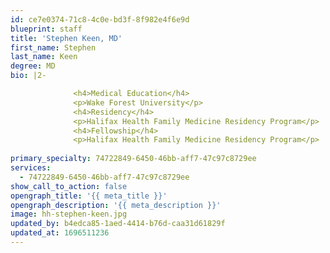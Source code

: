 ```yaml
---
id: ce7e0374-71c8-4c0e-bd3f-8f982e4f6e9d
blueprint: staff
title: 'Stephen Keen, MD'
first_name: Stephen
last_name: Keen
degree: MD
bio: |2-

              <h4>Medical Education</h4>
              <p>Wake Forest University</p>
              <h4>Residency</h4>
              <p>Halifax Health Family Medicine Residency Program</p>
              <h4>Fellowship</h4>
              <p>Halifax Health Family Medicine Residency Program</p>
          
primary_specialty: 74722849-6450-46bb-aff7-47c97c8729ee
services:
  - 74722849-6450-46bb-aff7-47c97c8729ee
show_call_to_action: false
opengraph_title: '{{ meta_title }}'
opengraph_description: '{{ meta_description }}'
image: hh-stephen-keen.jpg
updated_by: b4edca85-1aed-4414-b76d-caa31d61829f
updated_at: 1696511236
---
```

